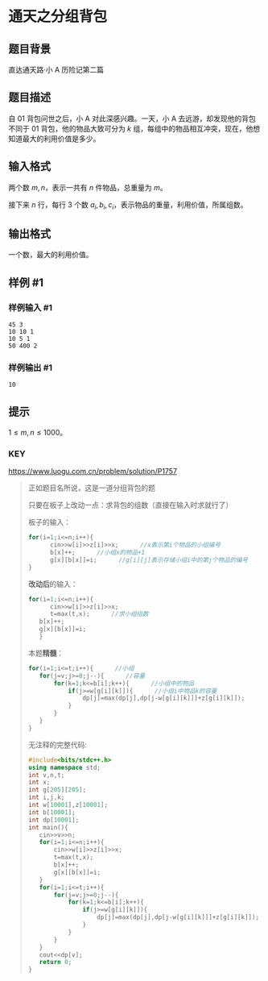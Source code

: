 

# 通天之分组背包

## 题目背景

直达通天路·小 A 历险记第二篇

## 题目描述

自 $01$ 背包问世之后，小 A 对此深感兴趣。一天，小 A 去远游，却发现他的背包不同于 $01$ 背包，他的物品大致可分为 $k$ 组，每组中的物品相互冲突，现在，他想知道最大的利用价值是多少。

## 输入格式

两个数 $m,n$，表示一共有 $n$ 件物品，总重量为 $m$。

接下来 $n$ 行，每行 $3$ 个数 $a_i,b_i,c_i$，表示物品的重量，利用价值，所属组数。

## 输出格式

一个数，最大的利用价值。

## 样例 #1

### 样例输入 #1

```
45 3
10 10 1
10 5 1
50 400 2
```

### 样例输出 #1

```
10
```

## 提示

$1 \leq m, n \leq 1000$。



### KEY

https://www.luogu.com.cn/problem/solution/P1757

>
>
>正如题目名所说，这是一道分组背包的题
>
>只要在板子上改动一点：求背包的组数（直接在输入时求就行了）
>
>板子的输入：
>
>```cpp
>for(i=1;i<=n;i++){
>    	cin>>w[i]>>z[i]>>x;      //x表示第i个物品的小组编号
>    	b[x]++;      //小组x的物品+1
>    	g[x][b[x]]=i;      //g[i][j]表示存储小组i中的第j个物品的编号
>}
>```
>
>**改动后**的输入：
>
>```cpp
>for(i=1;i<=n;i++){
>    	cin>>w[i]>>z[i]>>x;
>    	t=max(t,x);      //求小组组数
>    b[x]++;
>    g[x][b[x]]=i;
>    }
>```
>
>本题**精髓**：
>
>```cpp
>for(i=1;i<=t;i++){      //小组
>    for(j=v;j>=0;j--){      //容量
>        for(k=1;k<=b[i];k++){      //小组中的物品
>            if(j>=w[g[i][k]]){      //小组i中物品k的容量
>                dp[j]=max(dp[j],dp[j-w[g[i][k]]]+z[g[i][k]]);      //状态转移方程
>            }
>        }
>    }
>}
>```
>
>无注释的完整代码:
>
>```cpp
>#include<bits/stdc++.h>
>using namespace std;
>int v,n,t;
>int x;
>int g[205][205];
>int i,j,k;
>int w[10001],z[10001];
>int b[10001];
>int dp[10001];
>int main(){
>    cin>>v>>n;
>    for(i=1;i<=n;i++){
>        cin>>w[i]>>z[i]>>x;
>        t=max(t,x);
>        b[x]++;
>        g[x][b[x]]=i;
>    }
>    for(i=1;i<=t;i++){
>        for(j=v;j>=0;j--){
>            for(k=1;k<=b[i];k++){
>                if(j>=w[g[i][k]]){
>                    dp[j]=max(dp[j],dp[j-w[g[i][k]]]+z[g[i][k]]);
>                }
>            }
>        }
>    }
>    cout<<dp[v];
>    return 0;
>}
>```

